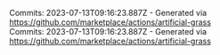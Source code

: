 Commits: 2023-07-13T09:16:23.887Z - Generated via https://github.com/marketplace/actions/artificial-grass
<br>
Commits: 2023-07-13T09:16:23.887Z - Generated via https://github.com/marketplace/actions/artificial-grass
<br>
